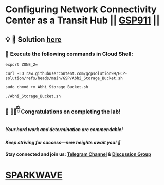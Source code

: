 # Configuring Network Connectivity Center as a Transit Hub || [GSP911](https://www.cloudskillsboost.google/focuses/18539?parent=catalog) ||

## 💡 **🔑 Solution [here](https://youtu.be/Ef4jIkTLu8k)**

### 🚀 **Execute the following commands in Cloud Shell:**  

```
export ZONE_2=
```
```
curl -LO raw.githubusercontent.com/gcpsolution99/GCP-solution/refs/heads/main/GSP/Abhi_Storage_Bucket.sh

sudo chmod +x Abhi_Storage_Bucket.sh

./Abhi_Storage_Bucket.sh
```



### 🎉 🐻‍❄️ྀིྀི **Congratulations on completing the lab!**  

##### *Your hard work and determination are commendable!*  

#### *Keep striving for success—new heights await you! 🚀*

#### **Stay connected and join us:** [Telegram Channel](https://t.me/sparkwave.01) & [Discussion Group](https://t.me/sparkwave.01chats) 

# [SPARKWAVE](https://www.youtube.com/@sparkwave.01)
